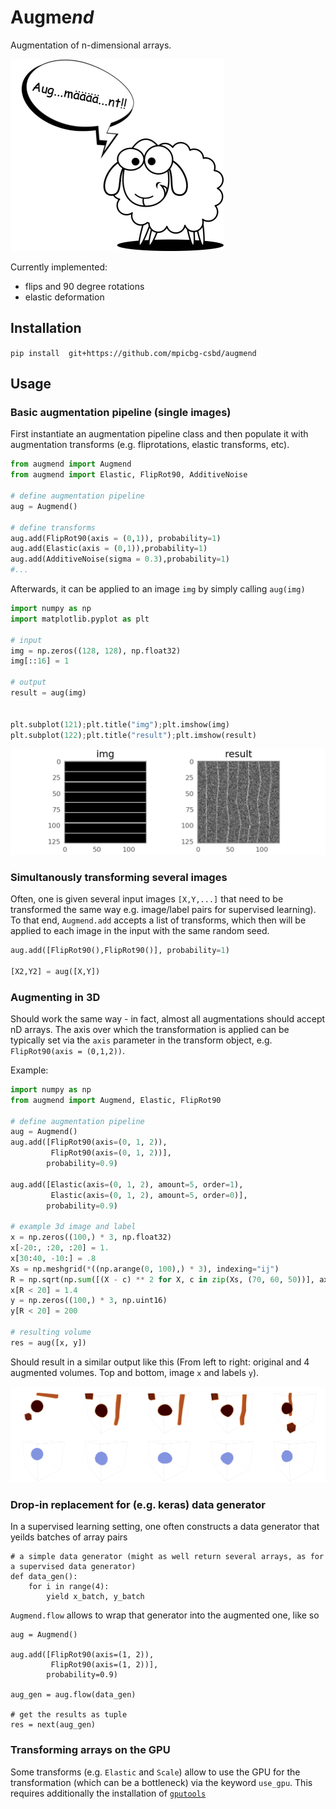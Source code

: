 # Augme*nd*

Augmentation of n-dimensional arrays.

![](imgs/augmerino.png)

Currently implemented:

* flips and 90 degree rotations
* elastic deformation 

## Installation

`pip install  git+https://github.com/mpicbg-csbd/augmend`

## Usage

### Basic augmentation pipeline (single images)

First instantiate an augmentation pipeline class and then populate it with augmentation transforms (e.g. fliprotations, elastic transforms, etc). 

```python
from augmend import Augmend           
from augmend import Elastic, FlipRot90, AdditiveNoise

# define augmentation pipeline
aug = Augmend()

# define transforms
aug.add(FlipRot90(axis = (0,1)), probability=1)
aug.add(Elastic(axis = (0,1)),probability=1)
aug.add(AdditiveNoise(sigma = 0.3),probability=1)
#...

```

Afterwards, it can be applied to an image `img` by simply calling `aug(img)`

```python 
import numpy as np 
import matplotlib.pyplot as plt 

# input
img = np.zeros((128, 128), np.float32)
img[::16] = 1 

# output
result = aug(img)


plt.subplot(121);plt.title("img");plt.imshow(img)
plt.subplot(122);plt.title("result");plt.imshow(result)

```
![alt text](imgs/example2d.png)

### Simultanously transforming several images

Often, one is given several input images `[X,Y,...]` that need to be transformed the same way e.g. image/label pairs for supervised learning). 
To that end, `Augmend.add` accepts a list of transforms, which then will be applied to each image in the input with the same random seed.

```python 
aug.add([FlipRot90(),FlipRot90()], probability=1)

[X2,Y2] = aug([X,Y])

```


### Augmenting in 3D

Should work the same way - in fact, almost all augmentations should accept nD arrays. The axis over which the transformation is applied can be typically set via the `axis` parameter in the transform object, e.g. `FlipRot90(axis = (0,1,2))`.

Example:


```python
import numpy as np
from augmend import Augmend, Elastic, FlipRot90

# define augmentation pipeline
aug = Augmend()
aug.add([FlipRot90(axis=(0, 1, 2)),
         FlipRot90(axis=(0, 1, 2))],
        probability=0.9)

aug.add([Elastic(axis=(0, 1, 2), amount=5, order=1),
         Elastic(axis=(0, 1, 2), amount=5, order=0)],
        probability=0.9)

# example 3d image and label
x = np.zeros((100,) * 3, np.float32)
x[-20:, :20, :20] = 1.
x[30:40, -10:] = .8
Xs = np.meshgrid(*((np.arange(0, 100),) * 3), indexing="ij")
R = np.sqrt(np.sum([(X - c) ** 2 for X, c in zip(Xs, (70, 60, 50))], axis=0))
x[R < 20] = 1.4
y = np.zeros((100,) * 3, np.uint16)
y[R < 20] = 200

# resulting volume
res = aug([x, y])
```

Should result in a similar output like this (From left to right: original and 4 augmented volumes. Top and bottom, image `x` and labels `y`).

![alt text](imgs/examples.png)


### Drop-in replacement for (e.g. keras) data generator 

In a supervised learning setting, one often constructs a data generator  that yeilds batches of array pairs 

```
# a simple data generator (might as well return several arrays, as for a supervised data generator) 
def data_gen():
    for i in range(4):
        yield x_batch, y_batch
```

`Augmend.flow` allows to wrap that generator into the augmented one, like so



```
aug = Augmend()

aug.add([FlipRot90(axis=(1, 2)),
         FlipRot90(axis=(1, 2))],
        probability=0.9)

aug_gen = aug.flow(data_gen)

# get the results as tuple
res = next(aug_gen)
```


### Transforming arrays on the GPU

Some transforms (e.g. `Elastic` and `Scale`) allow to use the GPU for the transformation (which can be a bottleneck) via the keyword `use_gpu`. This requires additionally the installation of [`gputools`](https://github.com/maweigert/gputools)




